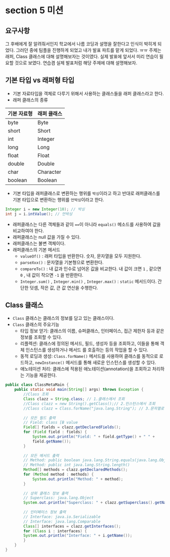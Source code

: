 # section 5 미션

## 요구사항
그 후배에게 잘 알려줘서인지 학교에서 나름 코딩과 설명을 잘한다고 인식이 박히게 되었다. 그러던 중에 팀플을 진행하게 되었고
내가 발표 파트를 맡게 되었다. ㅠㅠ 주제는 래퍼, Class 클래스에 대해 설명해보자는 것이였다. 실제 발표에 앞서서 미리 연습이 필요할 것으로 보였다. 연습겸 실제 발표처럼 해당 주제에 대해 설명해보자.

## 기본 타입 vs 래퍼형 타입
- 기본 자료타입을 객체로 다루기 위해서 사용하는 클래스들을 래퍼 클래스라고 한다.
- 래퍼 클래스의 종류

| 기본 자료형 | 래퍼 클래스 |
|---|---|
| byte | Byte |
| short | Short |
| int | Integer |
| long | Long |
| float | Float |
| double | Double |
| char | Character |
| boolean | Boolean |

- 기본 타입을 래퍼클래스로 변환하는 행위를 `박싱`이라고 하고 반대로 래퍼클래스를 기본 타입으로 변환하는 행위를 `언박싱`이라고 한다.
```java
Integer i = new Integer(10); // 박싱
int j = i.intValue(); // 언박싱
```

- 래퍼클래스는 다른 객체들과 같이 `==`이 아니라 `equals()` 메소드를 사용하여 값을 비교하여야 한다.
- 래퍼클래스는 null 값을 가질 수 있다.
- 래퍼클래스는 불변 객체이다.
- 래퍼클래스의 기본 메서드
  - `valueOf()` : 래퍼 타입을 반환한다. 숫자, 문자열을 모두 지원한다.
  - `parseXxx()` : 문자열을 기본형으로 변환한다.
  - `compareTo()` : 내 값과 인수로 넘어온 값을 비교한다. 내 값이 크면 `1` , 같으면 `0` , 내 값이 작으면 `-1` 을 반환한다.
  - `Integer.sum()` , `Integer.min()` , `Integer.max()` : `static` 메서드이다. 간단한 덧셈, 작은 값, 큰 값 연산을 수행한다.

## Class 클래스
- `Class` 클래스는 클래스의 정보를 담고 있는 클래스이다.
- `Class` 클래스의 주요기능
  - 타입 정보 얻기: 클래스의 이름, 슈퍼클래스, 인터페이스, 접근 제한자 등과 같은 정보를 조회할 수 있다. 
  - 리플렉션: 클래스에 정의된 메서드, 필드, 생성자 등을 조회하고, 이들을 통해 객체 인스턴스를 생성하거나 메서드 를 호출하는 등의 작업을 할 수 있다.
  - 동적 로딩과 생성: `Class.forName()` 메서드를 사용하여 클래스를 동적으로 로드하고, `newInstance()` 메서드를 통해 새로운 인스턴스를 생성할 수 있다.
  - 애노테이션 처리: 클래스에 적용된 애노테이션(annotation)을 조회하고 처리하는 기능을 제공한다.

```java
public class ClassMetaMain {
    public static void main(String[] args) throws Exception {
        //Class 조회
        Class clazz = String.class; // 1.클래스에서 조회
        //Class clazz = new String().getClass();// 2.인스턴스에서 조회
        //Class clazz = Class.forName("java.lang.String"); // 3.문자열로 조회
            
        // 모든 필드 출력
        // Field: class [B value
        Field[] fields = clazz.getDeclaredFields();
        for (Field field : fields) {
            System.out.println("Field: " + field.getType() + " " +
            field.getName());
        }
        
        // 모든 메서드 출력
        // Method: public boolean java.lang.String.equals(java.lang.Object)
        // Method: public int java.lang.String.length()
        Method[] methods = clazz.getDeclaredMethods();
        for (Method method : methods) {
            System.out.println("Method: " + method);
        }
        
        // 상위 클래스 정보 출력
        // Superclass: java.lang.Object
        System.out.println("Superclass: " + clazz.getSuperclass().getName());
    
        // 인터페이스 정보 출력
        // Interface: java.io.Serializable
        // Interface: java.lang.Comparable
        Class[] interfaces = clazz.getInterfaces();
        for (Class i : interfaces) {
        System.out.println("Interface: " + i.getName());
        }
    }
}
```